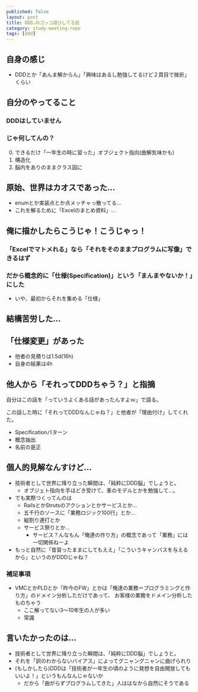 ```yaml
---
published: false
layout: post
title: DDD…のゴッコ遊びしてる話
category: study-meeting-repo
tags: [ddd]
---
```


## 自身の感じ

+ DDDとか「あんま解からん」「興味はあるし勉強してるけど２頁目で挫折」くらい



## 自分のやってること

### DDDはしていません

### じゃ何してんの？

0. できるだけ「一年生の時に習った」オブジェクト指向(曲解気味かも)
0. 構造化
0. 脳内をありのままクラス図に

## 原始、世界はカオスであった…

+ enumとか実装点とか点メッチャっ散ってる…
+ これを解るために「Excelのまとめ資料」…


## 俺に描かしたらこうじゃ！こうじゃっ！

### 「Excelでマトメれる」なら「それをそのままプログラムに写像」できるはず

### だから概念的に「仕様(Specification)」という「まんまやないか！」にした

+ いや、最初からそれを集める「仕様」

## 結構苦労した…

## 「仕様変更」があった

+ 他者の見積りは1.5d(16h)
+ 自身の結果は4h

## 他人から「それってDDDちゃう？」と指摘

自分はこの話を「っていうよくある話があったんすよｗ」で語る。

この話した時に「それってDDDなんじゃね？」と他者が「理由付け」してくれた。

+ Specificationパターン
+ 概念抽出
+ 名前の是正

## 個人的見解なんすけど…

+ 技術者として世界に降り立った瞬間は、「純粋にDDD脳」でしょうと。
  + オブジェト指向を手ほどき受けて、車のモデルとかを勉強して…。
+ でも実際つくってんのは
  + RailsとかStrutsのアクションとかサービスとか…
  + 五千行のソースに「業務ロジック100行」とか…
  + 縦割り連打とか
  + サービス祭りとか…
    + サービス？んなもん「俺達の作り方」の概念であって「業務」には一切関係ねーよ
+ もっと自然に「昔習ったままにしてもええ」「こういうキャンバスを与えるから」というのがDDDじゃね？

### 補足事項

+ VMCとかPLDとか「昨今のFW」とかは「俺達の業務＝プログラミングと作り方」のドメイン分析しただけであって、
  お客様の業務をドメイン分析したものちゃう 
  + ここ解ってない3〜10年生の人が多い
  + 常識

## 言いたかったのは…

+ 技術者として世界に降り立った瞬間は、「純粋にDDD脳」でしょうと。
+ それを「訳のわからないバイアス」によってグニャングニャンに曲げられり
+ (もしかしたら)DDDは「技術者が一年生の頃のように発想を自由開放してもいいよ！」というもんなんじゃないか
  + だから「曲がらずプログラムしてきた」人ははなから自然にそうである

